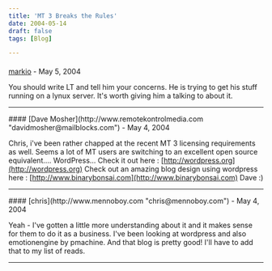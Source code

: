 ```yaml
---
title: 'MT 3 Breaks the Rules'
date: 2004-05-14
draft: false
tags: [Blog]

---
```



#### 
[markio](http://markio.realcontact.org "pog@pog.com") - <time datetime="2004-05-14 12:33:12">May 5, 2004</time>

You should write LT and tell him your concerns. He is trying to get his stuff running on a lynux server. It's worth giving him a talking to about it.
<hr />
#### 
[Dave Mosher](http://www.remotekontrolmedia.com "davidmosher@mailblocks.com") - <time datetime="2004-05-20 06:46:00">May 4, 2004</time>

Chris, i've been rather chapped at the recent MT 3 licensing requirements as well. Seems a lot of MT users are switching to an excellent open source equivalent.... WordPress... Check it out here : [http://wordpress.org](http://wordpress.org) Check out an amazing blog design using wordpress here : [http://www.binarybonsai.com](http://www.binarybonsai.com) Dave :)
<hr />
#### 
[chris](http://www.mennoboy.com "chris@mennoboy.com") - <time datetime="2004-05-20 06:57:08">May 4, 2004</time>

Yeah - I've gotten a little more understanding about it and it makes sense for them to do it as a business. I've been looking at wordpress and also emotionengine by pmachine. And that blog is pretty good! I'll have to add that to my list of reads.
<hr />
